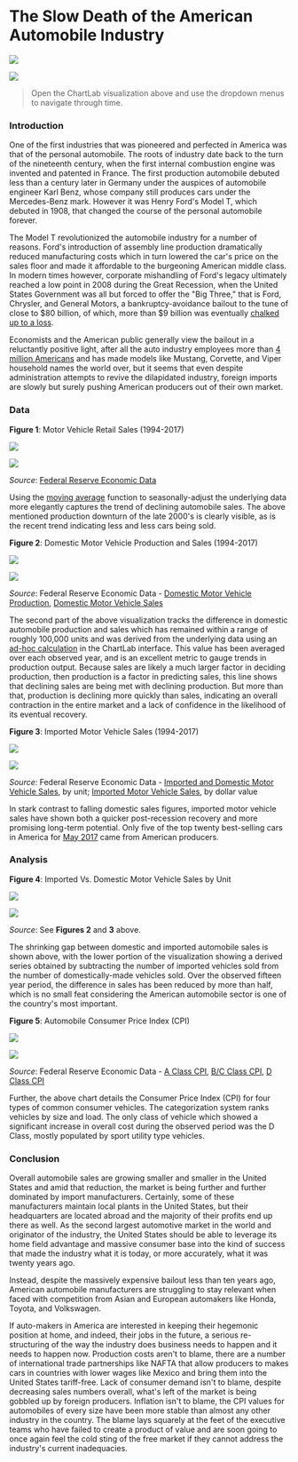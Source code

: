 The Slow Death of the American Automobile Industry
===

![](images/title.png)

[![](images/button.png)](https://apps.axibase.com/chartlab/8b23c4f8/#fullscreen)

> Open the ChartLab visualization above and use the dropdown menus to navigate through time.

### Introduction

One of the first industries that was pioneered and perfected in America was that of the personal automobile. The roots of
industry date back to the turn of the nineteenth century, when the first internal combustion engine was invented and patented
in France. The first production automobile debuted less than a century later in Germany under the auspices of automobile
engineer Karl Benz, whose company still produces cars under the Mercedes-Benz mark. However it was Henry Ford's Model T,
which debuted in 1908, that changed the course of the personal automobile forever.

The Model T revolutionized the automobile industry for a number of reasons. Ford's introduction of assembly line production
dramatically reduced manufacturing costs which in turn lowered the car's price on the sales floor and made it affordable to
the burgeoning American middle class. In modern times however, corporate mishandling of Ford's legacy ultimately reached a low point in 2008
during the Great Recession, when the United States Government was all but forced to offer the "Big Three," that is Ford,
Chrysler, and General Motors, a bankruptcy-avoidance bailout to the tune of close to $80 billion, of which, more than $9 billion
was eventually [chalked up to a loss](https://www.treasury.gov/initiatives/financial-stability/TARP-Programs/automotive-programs/pages/default.aspx).

Economists and the American public generally view the bailout in a reluctantly positive light, after all the auto industry
employees more than [4 million Americans](https://www.bls.gov/iag/tgs/iagauto.htm) and has made models like Mustang, Corvette,
and Viper household names the world over, but it seems that even despite administration attempts to revive the dilapidated
industry, foreign imports are slowly but surely pushing American producers out of their own market.

### Data

**Figure 1**: Motor Vehicle Retail Sales (1994-2017)

![](images/auto-01.png)

[![](images/button.png)](https://apps.axibase.com/chartlab/4a85afe3/2/#fullscreen)

_Source_: [Federal Reserve Economic Data](https://fred.stlouisfed.org/series/LAUTONSA)

Using the [moving average](Support/Moving-Avg/README.md) function to seasonally-adjust the underlying data more elegantly captures
the trend of declining automobile sales. The above mentioned production downturn of the late 2000's is clearly visible, as is
the recent trend indicating less and less cars being sold.

**Figure 2**: Domestic Motor Vehicle Production and Sales (1994-2017)

![](images/auto-02.png)

[![](images/button.png)](https://apps.axibase.com/chartlab/524763cd/2/#fullscreen)

_Source_: Federal Reserve Economic Data - [Domestic Motor Vehicle Production](https://fred.stlouisfed.org/series/DAUPSA), [Domestic Motor Vehicle Sales](https://fred.stlouisfed.org/series/DAUTOSA)

The second part of the above visualization tracks the difference in domestic automobile production and sales which has remained
within a range of roughly 100,000 units and was derived from the underlying data using an [ad-hoc calculation](Support/Add-Calculated-Value/README.md) 
in the ChartLab interface. This value has been averaged over each observed year, and is an excellent metric to gauge trends
in production output. Because sales are likely a much larger factor in deciding production, then production is a factor in
predicting sales, this line shows that declining sales are being met with declining production. But more than that, production
is declining more quickly than sales, indicating an overall contraction in the entire market and a lack of confidence
in the likelihood of its eventual recovery.

**Figure 3**: Imported Motor Vehicle Sales (1994-2017)

![](images/auto-03.png)

[![](images/button.png)](https://apps.axibase.com/chartlab/69221ca1/#fullscreen)

_Source_: Federal Reserve Economic Data - [Imported and Domestic Motor Vehicle Sales](https://fred.stlouisfed.org/series/LAUTONSA), by unit; [Imported Motor Vehicle Sales](https://fred.stlouisfed.org/series/B149RC1Q027SBEA), by dollar value

In stark contrast to falling domestic sales figures, imported motor vehicle sales have shown both a quicker post-recession
recovery and more promising long-term potential. Only five of the top twenty best-selling cars in America for [May 2017](http://www.goodcarbadcar.net/2017/06/top-20-best-selling-cars-in-america-may.html)
came from American producers. 

### Analysis

**Figure 4**: Imported Vs. Domestic Motor Vehicle Sales by Unit

![](images/auto-04.png)

[![](images/button.png)](https://apps.axibase.com/chartlab/54105ebb/#fullscreen)

_Source_: See **Figures 2** and **3** above.

The shrinking gap between domestic and imported automobile sales is shown above, with the lower portion of the visualization
showing a derived series obtained by subtracting the number of imported vehicles sold from the number of domestically-made vehicles
sold. Over the observed fifteen year period, the difference in sales has been reduced by more than half, which is no small feat
considering the American automobile sector is one of the country's most important.

**Figure 5**: Automobile Consumer Price Index (CPI)

![](images/auto-06.png)

[![](images/button.png)](https://apps.axibase.com/chartlab/8fb94993/2/#fullscreen)

_Source_: Federal Reserve Economic Data - [A Class CPI](https://fred.stlouisfed.org/series/CUURA000SS4501A), [B/C Class CPI](https://fred.stlouisfed.org/series/CUURX000SS4501A),
[D Class CPI](https://fred.stlouisfed.org/series/CUURD000SS4501A)

Further, the above chart details the Consumer Price Index (CPI) for four types of common consumer vehicles. The categorization
system ranks vehicles by size and load. The only class of vehicle which showed a significant increase in overall cost during
the observed period was the D Class, mostly populated by sport utility type vehicles. 

### Conclusion

Overall automobile sales are growing smaller and smaller in the United States and amid that reduction, the market is being
further and further dominated by import manufacturers. Certainly, some of these manufacturers maintain local plants in the
United States, but their headquarters are located abroad and the majority of their profits end up there as well. As the second largest
automotive market in the world and originator of the industry, the United States should be able to leverage its home field 
advantage and massive consumer base into the kind of success that made the industry what it is today, or more accurately, 
what it was twenty years ago.

Instead, despite the massively expensive bailout less than ten years ago, American automobile manufacturers are struggling
to stay relevant when faced with competition from Asian and European automakers like Honda, Toyota, and Volkswagen.

If auto-makers in America are interested in keeping their hegemonic position at home, and indeed, their jobs in the future,
a serious re-structuring of the way the industry does business needs to happen and it needs to happen now. Production costs aren't to blame, there are
a number of international trade partnerships like NAFTA that allow producers to makes cars in countries with lower wages like
Mexico and bring them into the United States tariff-free. Lack of consumer demand isn't to blame, despite decreasing sales numbers
overall, what's left of the market is being gobbled up by foreign producers. Inflation isn't to blame, the CPI values for
automobiles of every size have been more stable than almost any other industry in the country. The blame lays squarely at the
feet of the executive teams who have failed to create a product of value and are soon going to once again feel the cold sting
of the free market if they cannot address the industry's current inadequacies.

